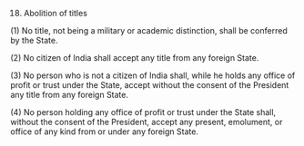 18. Abolition of titles

(1) No title, not being a military or academic distinction, shall be conferred by the State.

(2) No citizen of India shall accept any title from any foreign State.

(3) No person who is not a citizen of India shall, while he holds any office of profit or trust under the State, accept without the consent of the President any title from any foreign State.

(4) No person holding any office of profit or trust under the State shall, without the consent of the President, accept any present, emolument, or office of any kind from or under any foreign State.
